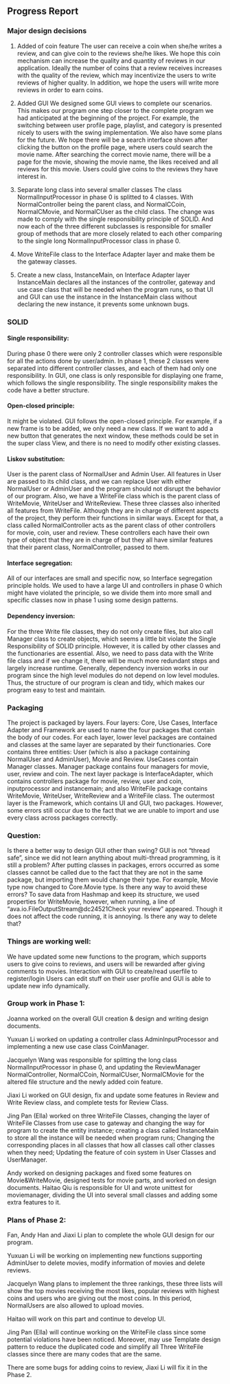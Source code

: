 ## Progress Report

### Major design decisions
1. Added of coin feature
The user can receive a coin when she/he writes a review, and can give coin to the reviews she/he likes. We hope this coin mechanism can increase the quality and quantity of reviews in our application. Ideally the number of coins that a review receives increases with the quality of the review, which may incentivize the users to write reviews of higher quality. In addition, we hope the users will write more reviews in order to earn coins. 

2. Added GUI
We designed some GUI views to complete our scenarios. This makes our program one step closer to the complete program we had anticipated at the beginning of the project. For example, the switching between user profile page, playlist, and category is presented nicely to users with the swing implementation.
We also have some plans for the future. We hope there will be a search interface shown after clicking the button on the profile page, where users could search the movie name. After searching the correct movie name, there will be a page for the movie, showing the movie name, the likes received and all reviews for this movie. Users could give coins to the reviews they have interest in.

3. Separate long class into several smaller classes
The class NormalInputProcessor in phase 0 is splitted to 4 classes. With NormalController being the parent class, and NormalCCoin, NormalCMovie, and NormalCUser as the child class. The change was made to comply with the single responsibility principle of SOLID. And now each of the three different subclasses is responsible for smaller group of methods that are more closely related to each other comparing to the single long NormalInputProcessor class in phase 0.

4. Move WriteFile class to the Interface Adapter layer and make them be the gateway classes.

5. Create a new class, InstanceMain, on Interface Adapter layer
InstanceMain declares all the instances of the controller, gateway and use case class that will be needed when the program runs, so that UI and GUI can use the instance in the InstanceMain class without declaring the new instance, it prevents some unknown bugs.



### SOLID

#### Single responsibility:  
During phase 0 there were only 2 controller classes which were responsible for all the actions done by user/admin. In phase 1, these 2 classes were separated into different controller classes, and each of them had only one responsibility. In GUI, one class is only responsible for displaying one frame, which follows the single responsibility. The single responsibility makes the code have a better structure.

#### Open-closed principle:
It might be violated. 
GUI follows the open-closed principle. For example, if a new frame is to be added, we only need a new class. If we want to add a new button that generates the next window, these methods could be set in the super class View, and there is no need to modify other existing classes.

#### Liskov substitution: 
User is the parent class of NormalUser and Admin User. All features in User are passed to its child class, and we can replace User with either NormalUser or AdminUser and the program should not disrupt the behavior of our program. Also, we have a WriteFile class which is the parent class of WriteMovie, WriteUser and WriteReview. These three classes also inherited all features from WriteFile. Although they are in charge of different aspects of the project, they perform their functions in similar ways. Except for that, a class called NormalController acts as the parent class of other controllers for movie, coin, user and review. These controllers each have their own type of object that they are in charge of but they all have similar features that their parent class, NormalController, passed to them.

#### Interface segregation:  
All of our interfaces are small and specific now, so Interface segregation principle holds. We used to have a large UI and controllers in phase 0 which might have violated the principle, so we divide them into more small and specific classes now in phase 1 using some design patterns. 

#### Dependency inversion: 
For the three Write file classes, they do not only create files, but also call Manager class to create objects, which seems a little bit violate the Single Responsibility of SOLID principle. However, it is called by other classes and the functionaries are essential. 
Also, we need to pass data with the Write file class and if we change it, there will be much more redundant steps and largely increase runtime.
Generally, dependency inversion works in our program since the high level modules do not depend on low level modules. Thus, the structure of our program is clean and tidy, which makes our program easy to test and maintain.


### Packaging
The project is packaged by layers. Four layers: Core, Use Cases, Interface Adapter and Framework are used to name the four packages that contain the body of our codes. For each layer, lower level packages are contained and classes at the same layer are separated by their functionaries. Core contains three entities: User (which is also a package containing NormalUser and AdminUser), Movie and Review. UseCases contain Manager classes. Manager package contains four managers for movie, user, review and coin. The next layer package is InterfaceAdapter, which contains controllers package for movie, review, user and coin, inputprocessor and instancemain; and also WriteFile package contains WriteMovie, WriteUser, WriteReview and a WriteFile class. The outermost layer is the Framework, which contains UI and GUI, two packages. However, some errors still occur due to the fact that we are unable to import and use every class across packages correctly.


### Question: 
Is there a better way to design GUI other than swing?
GUI is not “thread safe”, since we did not learn anything about multi-thread programming, is it still a problem?
After putting classes in packages, errors occurred as some classes cannot be called due to the fact that they are not in the same package, but importing them would change their type. For example, Movie type now changed to Core.Movie type. Is there any way to avoid these errors?
To save data from Hashmap and keep its structure, we used properties for WriteMovie, however, when running, a line of “ava.io.FileOutputStream@dc24521Check your review” appeared. Though it does not affect the code running, it is annoying. Is there any way to delete that?

### Things are working well:
We have updated some new functions to the program, which supports users to give coins to reviews, and users will be rewarded after giving comments to movies.
Interaction with GUI to create/read userfile to register/login
Users can edit stuff on their user profile and GUI is able to update new info dynamically.

### Group work in Phase 1:
Joanna worked on the overall GUI creation & design and writing design documents.

Yuxuan Li worked on updating a controller class AdminInputProcessor and implementing a new use case class CoinManager.

Jacquelyn Wang was responsible for splitting the long class NormalInputProcessor in phase 0, and updating the ReviewManager NormalController, NormalCCoin, NormalCUser, NormalCMovie for the altered file structure and the newly added coin feature.

Jiaxi Li worked on GUI design, fix and update some features in Review and Write Review class, and complete tests for Review Class.

Jing Pan (Ella) worked on three WriteFile Classes, changing the layer of WriteFile Classes from use case to gateway and changing the way for program to create the entity instance; creating a class called InstanceMain to store all the instance will be needed when program runs; Changing the corresponding places in all classes that how all classes call other classes when they need; Updating the feature of coin system in User Classes and UserManager.

Andy worked on designing packages and fixed some features on Movie&WriteMovie, designed tests for movie parts, and worked on design documents.
Haitao Qiu is responsible for UI and wrote unittest for moviemanager, dividing the UI into several small classes and adding some extra features to it.


### Plans of Phase 2:
Fan, Andy Han and Jiaxi Li plan to complete the whole GUI design for our program.

Yuxuan Li will be working on implementing new functions supporting AdminUser to delete movies, modify information of movies and delete reviews.

Jacquelyn Wang plans to implement the three rankings, these three lists will show the top movies receiving the most likes, popular reviews with highest coins and users who are giving out the most coins.
In this period, NormalUsers are also allowed to upload movies. 

Haitao will work on this part and continue to develop UI.

Jing Pan (Ella) will continue working on the WriteFile class since some potential violations have been noticed.  Moreover,  may use Template design pattern to reduce the duplicated code and simplify all Three WriteFile classes since there are many codes that are the same.

There are some bugs for adding coins to review, Jiaxi Li will fix it in the Phase 2.
